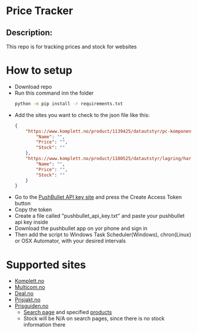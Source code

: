 # Price Tracker 

## Description: 

This repo is for tracking prices and stock for websites


# How to setup

* Download repo
* Run this command inn the folder
    ```bash
    python -m pip install -r requirements.txt
    ```
* Add the sites you want to check to the json file like this:
    ```json
    {
        "https://www.komplett.no/product/1139425/datautstyr/pc-komponenter/minnebrikker/gskill-trident-z-neo-ddr4-3600mhz-32gb": {
            "Name": "",
            "Price": "",
            "Stock": ""
        },
        "https://www.komplett.no/product/1180525/datautstyr/lagring/harddiskerssd/ssd-m2/patriot-viper-vp4100-2tb-m2-ssd?q=patriot%20viper%20vp4100": {
            "Name": "",
            "Price": "",
            "Stock": ""
        }
    }
    ``` 
* Go to the [PushBullet API key site](https://www.pushbullet.com/#settings) and press the Create Access Token button
* Copy the token
* Create a file called "pushbullet_api_key.txt" and paste your pushbullet api key inside 
* Download the pushbullet app on yor phone and sign in
* Then add the script to Windows Task Scheduler(Windows), chron(Linux) or OSX Automator, with your desired intervals


# Supported sites

* [Komplett.no](https://www.komplett.no/)
* [Multicom.no](https://www.multicom.no/)
* [Deal.no](https://deal.no/)
* [Prisjakt.no](https://www.prisjakt.no/)
* [Prisguiden.no](https://prisguiden.no/)
    * [Search page](https://prisguiden.no/kategorier/tv?f[867][]=OLED&f[m][]=Philips&s=price%20asc) and specified [products](https://prisguiden.no/produkt/philips-55oled705-12-498120) 
    * Stock will be N/A on search pages, since there is no stock information there 